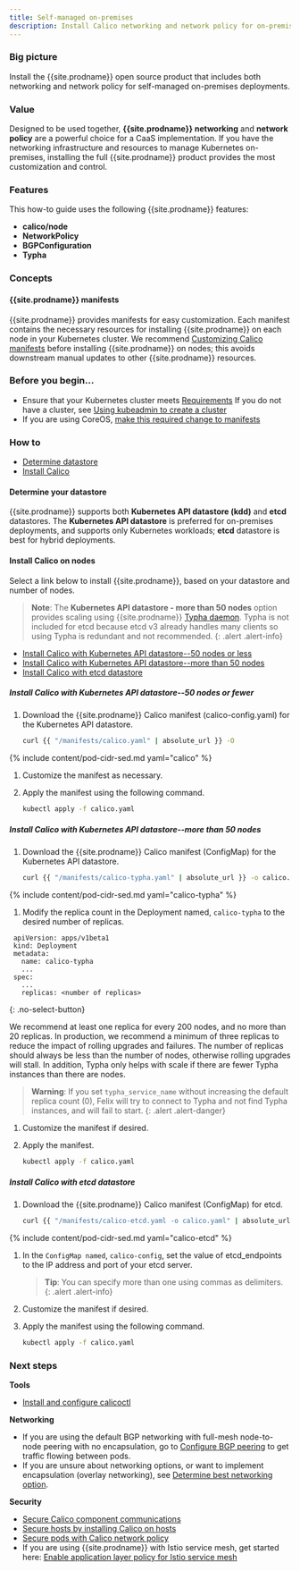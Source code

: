 ```yaml
---
title: Self-managed on-premises
description: Install Calico networking and network policy for on-premises deployments
---
```


### Big picture

Install the {{site.prodname}} open source product that includes both networking and network policy for self-managed on-premises deployments.

### Value

Designed to be used together, **{{site.prodname}} networking** and **network policy** are a powerful choice for a CaaS implementation. If you have the networking infrastructure and resources to manage Kubernetes on-premises, installing the full {{site.prodname}} product provides the most customization and control.

### Features

This how-to guide uses the following {{site.prodname}} features:

- **calico/node**
- **NetworkPolicy**
- **BGPConfiguration**
- **Typha**

### Concepts

#### {{site.prodname}} manifests

{{site.prodname}} provides manifests for easy customization. Each manifest contains the necessary resources for installing {{site.prodname}} on each node in your Kubernetes cluster. We recommend [Customizing Calico manifests]({{site.url}}/reference/customize-manifests) before installing {{site.prodname}} on nodes; this avoids downstream manual updates to other {{site.prodname}} resources.

### Before you begin...

- Ensure that your Kubernetes cluster meets [Requirements]({site.url}}/getting-started/kubernetes/requirements)
  If you do not have a cluster, see [Using kubeadmin to create a cluster]({{site.url}}/getting-started-guides/kubeadm/)
- If you are using CoreOS, [make this required change to manifests]({{site.url}}/reference/faq#are-the-calico-manifests-compatible-with-coreos)

### How to 

- [Determine datastore](#determine-datastore)
- [Install Calico](#install-calico-on-nodes)

#### Determine your datastore 

{{site.prodname}} supports both **Kubernetes API datastore (kdd)** and **etcd** datastores. The **Kubernetes API datastore** is preferred for on-premises deployments, and supports only Kubernetes workloads; **etcd** datastore is best for hybrid deployments. 

#### Install Calico on nodes

Select a link below to install {{site.prodname}}, based on your datastore and number of nodes. 

>**Note**: The **Kubernetes API datastore - more than 50 nodes** option provides scaling using {{site.prodname}} [Typha daemon](https://github.com/projectcalico/typha). Typha is not included for etcd because etcd v3 already handles many clients so using Typha is redundant and not recommended.
{: .alert .alert-info}

- [Install Calico with Kubernetes API datastore--50 nodes or less](#install-calico-with-kubernetes-api-datastore-50-nodes-or-less)
- [Install Calico with Kubernetes API datastore--more than 50 nodes](#install-calico-with-Kubernetes-api-datastore-more-than-50-nodes)
- [Install Calico with etcd datastore](#install-calico-with-etcd-datastore)

##### Install Calico with Kubernetes API datastore--50 nodes or fewer

1. Download the {{site.prodname}} Calico manifest (calico-config.yaml) for the Kubernetes API datastore.

   ```bash
   curl {{ "/manifests/calico.yaml" | absolute_url }} -O
   ```
{% include content/pod-cidr-sed.md yaml="calico" %}

1. Customize the manifest as necessary. 
1. Apply the manifest using the following command.

   ```bash
   kubectl apply -f calico.yaml
   ```

##### Install Calico with Kubernetes API datastore--more than 50 nodes

1. Download the {{site.prodname}} Calico manifest (ConfigMap) for the Kubernetes API datastore.

   ```bash
   curl {{ "/manifests/calico-typha.yaml" | absolute_url }} -o calico.yaml
   ```
{% include content/pod-cidr-sed.md yaml="calico-typha" %}

1. Modify the replica count in the Deployment named, `calico-typha` to the desired number of replicas.

  ```
   apiVersion: apps/v1beta1
   kind: Deployment
   metadata:
     name: calico-typha
     ...
   spec:
     ...
     replicas: <number of replicas>
   ```
   {: .no-select-button}

   We recommend at least one replica for every 200 nodes, and no more than 20 replicas. In production, we recommend a minimum of three replicas to reduce the impact of rolling upgrades and failures. The number of replicas should always be less than the number of nodes, otherwise rolling upgrades will stall. In addition, Typha only helps with scale if there are fewer Typha instances than there are nodes.

   > **Warning**: If you set `typha_service_name` without increasing the default replica count (0), Felix will try to connect to Typha and not find Typha instances, and will fail to start.
   {: .alert .alert-danger}

1. Customize the manifest if desired.

1. Apply the manifest.

   ```bash
   kubectl apply -f calico.yaml
   ```
##### Install Calico with etcd datastore

1. Download the {{site.prodname}} Calico manifest (ConfigMap) for etcd.

   ```bash
   curl {{ "/manifests/calico-etcd.yaml -o calico.yaml" | absolute_url }}
   ```
 {% include content/pod-cidr-sed.md yaml="calico-etcd" %}
   
1. In the `ConfigMap named`, `calico-config`, set the value of etcd_endpoints to the IP address and port of your etcd server.

   > **Tip**: You can specify more than one using commas as delimiters.
   {: .alert .alert-info}

1. Customize the manifest if desired.
1. Apply the manifest using the following command.

   ```bash
   kubectl apply -f calico.yaml
   ```

### Next steps

**Tools**

- [Install and configure calicoctl]({{site.url}}/getting-started/calicoctl/install)

**Networking**

- If you are using the default BGP networking with full-mesh node-to-node peering with no encapsulation, go to [Configure BGP peering]({{site.url}}/networking/bgp) to get traffic flowing between pods.
- If you are unsure about networking options, or want to implement encapsulation (overlay networking), see [Determine best networking option]({{site.url}}/networking/determine-best-networking).

**Security**

- [Secure Calico component communications]({{site.url}}/security/comms/crypto-auth)
- [Secure hosts by installing Calico on hosts]({{site.url}}/getting-started/bare-metal/installation/)
- [Secure pods with Calico network policy]({{site.url}}/security/calico-network-policy)
- If you are using {{site.prodname}} with Istio service mesh, get started here: [Enable application layer policy for Istio service mesh]({{site.url}}/security/enable-app-layer-policy)